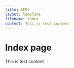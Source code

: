 ```yaml
---
title: SFMC
layout: template
filename: index
content: This is test content
--- 
```


# Index page
This is test content
